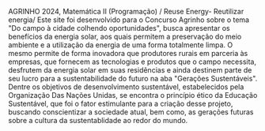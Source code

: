 AGRINHO 2024, Matemática II (Programação) / Reuse Energy- Reutilizar energia/
Este site foi desenvolvido para o Concurso Agrinho sobre o tema "Do campo à cidade colhendo oportunidades", busca apresentar os benefícios da energia solar, aos quais permitem a preservação do meio ambiente e a utilização da energia de uma forma totalmente limpa. O mesmo permite de forma inovadora que produtores rurais em parceria às empresas, que fornecem as tecnologias e produtos que o campo necessita, desfrutem da energia solar em suas residências e ainda destinem parte de seu lucro para a sustentabilidade do futuro na aba "Gerações Sustentáveis".
Dentre os objetivos de desenvolvimento sustentável, estabelecidos pela Organização Das Nações Unidas, se encontra o princípio ético da Educação Sustentável, que foi o fator estimulante para a criação desse projeto, buscando conscientizar a sociedade atual, bem como, as gerações futuras sobre a cultura da sustentablidade ao redor do mundo.

